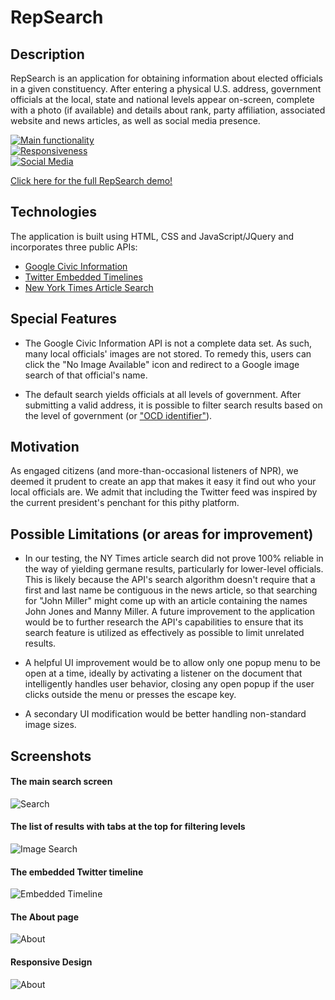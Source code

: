 # RepSearch

## Description

RepSearch is an application for obtaining information about elected officials in a given constituency. After entering a physical U.S. address, government officials at the local, state and national levels appear on-screen, complete with a photo (if available) and details about rank, party affiliation, associated website and news articles, as well as social media presence.

[![Main functionality](https://raw.githubusercontent.com/jko113/repsearch/master/images/main.gif)](https://youtu.be/MFqUMrHXWvw)
<br>
[![Responsiveness](https://raw.githubusercontent.com/jko113/repsearch/master/images/responsiveness.gif)](https://www.youtube.com/watch?v=MFqUMrHXWvw)
<br>
[![Social Media](https://raw.githubusercontent.com/jko113/repsearch/master/images/social-media.gif)](https://www.youtube.com/watch?v=MFqUMrHXWvw)

<a href="https://www.youtube.com/watch?v=MFqUMrHXWvw" target="blank">Click here for the full RepSearch demo!</a>

## Technologies

The application is built using HTML, CSS and JavaScript/JQuery and incorporates three public APIs:

* [Google Civic Information](https://developers.google.com/civic-information/)
* [Twitter Embedded Timelines](https://dev.twitter.com/web/embedded-timelines)
* [New York Times Article Search](http://developer.nytimes.com/article_search_v2.json)

## Special Features

* The Google Civic Information API is not a complete data set. As such, many local officials' images are not stored. To remedy this, users can click the "No Image Available" icon and redirect to a Google image search of that official's name.

* The default search yields officials at all levels of government. After submitting a valid address, it is possible to filter search results based on the level of government (or ["OCD identifier"](http://opencivicdata.readthedocs.io/en/latest/proposals/0002.html)).

## Motivation

As engaged citizens (and more-than-occasional listeners of NPR), we deemed it prudent to create an app that makes it easy it find out who your local officials are. We admit that including the Twitter feed was inspired by the current president's penchant for this pithy platform.

## Possible Limitations (or areas for improvement)

* In our testing, the NY Times article search did not prove 100% reliable in the way of yielding germane results, particularly for lower-level officials. This is likely because the API's search algorithm doesn't require that a first and last name be contiguous in the news article, so that searching for "John Miller" might come up with an article containing the names John Jones and Manny Miller. A future improvement to the application would be to further research the API's capabilities to ensure that its search feature is utilized as effectively as possible to limit unrelated results.

* A helpful UI improvement would be to allow only one popup menu to be open at a time, ideally by activating a listener on the document that intelligently handles user behavior, closing any open popup if the user clicks outside the menu or presses the escape key.

* A secondary UI modification would be better handling non-standard image sizes.

## Screenshots

#### The main search screen
![Search](https://raw.githubusercontent.com/jko113/repsearch/master/images/search.png)

#### The list of results with tabs at the top for filtering levels
![Image Search](https://raw.githubusercontent.com/jko113/repsearch/master/images/image%20search.png)

#### The embedded Twitter timeline
![Embedded Timeline](https://raw.githubusercontent.com/jko113/repsearch/master/images/tweets.png)

#### The About page
![About](https://raw.githubusercontent.com/jko113/repsearch/master/images/about.png)

#### Responsive Design
![About](https://raw.githubusercontent.com/jko113/repsearch/master/images/responsive.png)
